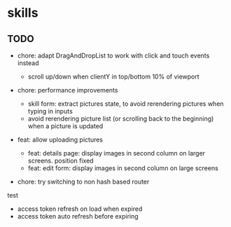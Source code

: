 # skills

## TODO

- chore: adapt DragAndDropList to work with click and touch events instead
  - scroll up/down when clientY in top/bottom 10% of viewport

- chore: performance improvements
  - skill form: extract pictures state, to avoid rerendering pictures when typing in inputs
  - avoid rerendering picture list (or scrolling back to the beginning) when a picture is updated
- feat: allow uploading pictures
  - feat: details page: display images in second column on larger screens. position fixed
  - feat: edit form: display images in second column on large screens
- chore: try switching to non hash based router

test
- access token refresh on load when expired
- access token auto refresh before expiring
